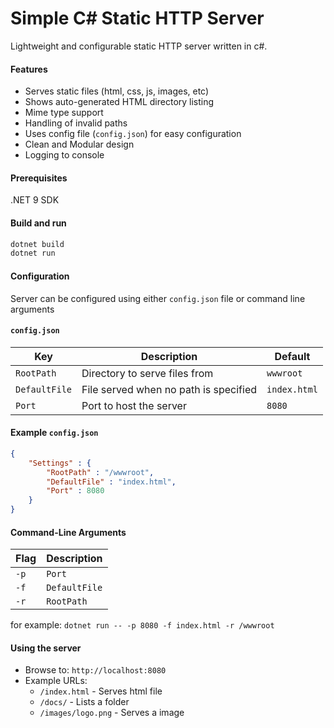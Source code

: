 # Simple C# Static HTTP Server

Lightweight and configurable static HTTP server written in c#.

#### Features
- Serves static files (html, css, js, images, etc)
- Shows auto-generated HTML directory listing
- Mime type support
- Handling of invalid paths
- Uses config file (`config.json`) for easy configuration
- Clean and Modular design
- Logging to console


#### Prerequisites
.NET 9 SDK 

#### Build and run
``` bash
dotnet build
dotnet run
```

#### Configuration
Server can be configured using either `config.json` file or command line arguments

#### `config.json`

| Key           | Description                           | Default      |
| ------------- | ------------------------------------- | ------------ |
| `RootPath`    | Directory to serve files from         | `wwwroot`    |
| `DefaultFile` | File served when no path is specified | `index.html` |
| `Port`        | Port to host the server               | `8080`       |


#### Example `config.json`
``` json
{
    "Settings" : {
        "RootPath" : "/wwwroot",
        "DefaultFile" : "index.html",
        "Port" : 8080
    }
}
```

#### Command-Line Arguments
| Flag       | Description   |
| ---------- | ------------- |
| `-p`       | `Port`        |
| `-f`       | `DefaultFile` |
| `-r`       | `RootPath `   |

for example:
`dotnet run -- -p 8080 -f index.html -r /wwwroot`

#### Using the server
- Browse to: `http://localhost:8080`
- Example URLs:
    - `/index.html` - Serves html file
    - `/docs/` - Lists a folder
    - `/images/logo.png` - Serves a image